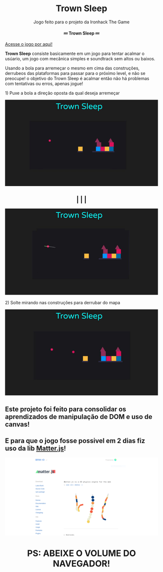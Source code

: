 <h1 align="center">Trown Sleep</h1>

<p align="center">Jogo feito para o projeto da Ironhack The Game</p>


<h4 align="center"> 
	💤  Trown Sleep  💤
</h4>

<a align="center" href="https://luezu-42.github.io/Game-Ironhack/">Acesse o jogo por aqui!</a>

<p><b>Trown Sleep</b> consiste basicamente em um jogo para tentar acalmar o usúario, um jogo com mecânica simples e soundtrack sem altos ou baixos.</p>
<p>Usando a bola para arremeçar o mesmo em cima das construções, derrubeos das plataformas para passar para o próximo level, e não se preocupe! o objetivo do Trown Sleep é acalmar então não há problemas com tentativas ou erros, apenas jogue!</p>

<p>1) Puxe a bola a direção oposta da qual deseja arremeçar</p>

<img src="./img/Trown Sleep.jpg">

<h2 align="center">| | |</h2>

<img src="./img/Trown Sleep (1).jpg"> 

<p>2) Solte mirando nas construções para derrubar do mapa</p>

<img src="./img/Trown Sleep (2).jpg">

<h2>Este projeto foi feito para consolidar os aprendizados de manipulação de DOM e uso de canvas!</h2>
<h2>E para que o jogo fosse possivel em 2 dias fiz uso da lib <a href="https://brm.io/matter-js/">Matter.js</a>!</h2>

<img src="./img/Capture.PNG">

<h1 align="center">PS: ABEIXE O VOLUME DO NAVEGADOR!</h1>
